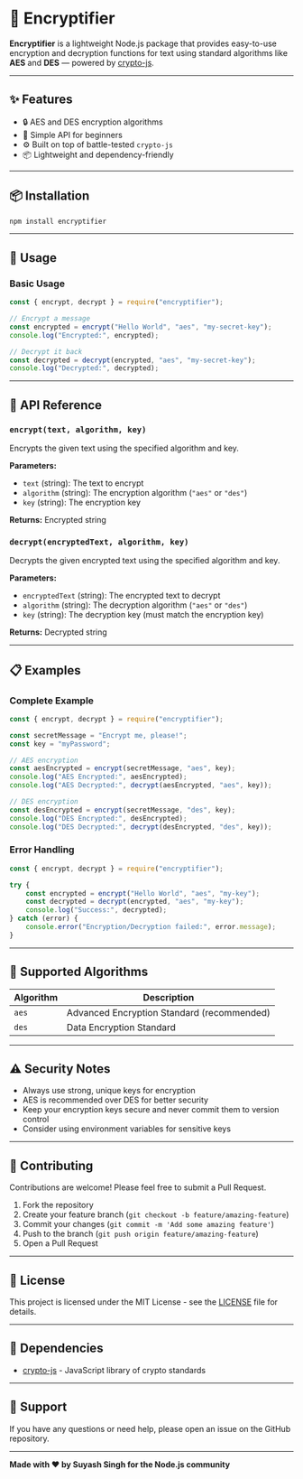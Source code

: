 # 🔐 Encryptifier

**Encryptifier** is a lightweight Node.js package that provides easy-to-use encryption and decryption functions for text using standard algorithms like **AES** and **DES** — powered by [crypto-js](https://www.npmjs.com/package/crypto-js).

---

## ✨ Features

- 🔒 AES and DES encryption algorithms
- 🧠 Simple API for beginners
- ⚙️ Built on top of battle-tested `crypto-js`
- 📦 Lightweight and dependency-friendly

---

## 📦 Installation

```bash
npm install encryptifier
```

---

## 🚀 Usage

### Basic Usage

```javascript
const { encrypt, decrypt } = require("encryptifier");

// Encrypt a message
const encrypted = encrypt("Hello World", "aes", "my-secret-key");
console.log("Encrypted:", encrypted);

// Decrypt it back
const decrypted = decrypt(encrypted, "aes", "my-secret-key");
console.log("Decrypted:", decrypted);
```

---

## 📝 API Reference

### `encrypt(text, algorithm, key)`

Encrypts the given text using the specified algorithm and key.

**Parameters:**
- `text` (string): The text to encrypt
- `algorithm` (string): The encryption algorithm (`"aes"` or `"des"`)
- `key` (string): The encryption key

**Returns:** Encrypted string

### `decrypt(encryptedText, algorithm, key)`

Decrypts the given encrypted text using the specified algorithm and key.

**Parameters:**
- `encryptedText` (string): The encrypted text to decrypt
- `algorithm` (string): The decryption algorithm (`"aes"` or `"des"`)
- `key` (string): The decryption key (must match the encryption key)

**Returns:** Decrypted string

---

## 📋 Examples

### Complete Example

```javascript
const { encrypt, decrypt } = require("encryptifier");

const secretMessage = "Encrypt me, please!";
const key = "myPassword";

// AES encryption
const aesEncrypted = encrypt(secretMessage, "aes", key);
console.log("AES Encrypted:", aesEncrypted);
console.log("AES Decrypted:", decrypt(aesEncrypted, "aes", key));

// DES encryption
const desEncrypted = encrypt(secretMessage, "des", key);
console.log("DES Encrypted:", desEncrypted);
console.log("DES Decrypted:", decrypt(desEncrypted, "des", key));
```

### Error Handling

```javascript
const { encrypt, decrypt } = require("encryptifier");

try {
    const encrypted = encrypt("Hello World", "aes", "my-key");
    const decrypted = decrypt(encrypted, "aes", "my-key");
    console.log("Success:", decrypted);
} catch (error) {
    console.error("Encryption/Decryption failed:", error.message);
}
```

---

## 🔑 Supported Algorithms

| Algorithm | Description |
|-----------|-------------|
| `aes` | Advanced Encryption Standard (recommended) |
| `des` | Data Encryption Standard |

---

## ⚠️ Security Notes

- Always use strong, unique keys for encryption
- AES is recommended over DES for better security
- Keep your encryption keys secure and never commit them to version control
- Consider using environment variables for sensitive keys

---

## 🤝 Contributing

Contributions are welcome! Please feel free to submit a Pull Request.

1. Fork the repository
2. Create your feature branch (`git checkout -b feature/amazing-feature`)
3. Commit your changes (`git commit -m 'Add some amazing feature'`)
4. Push to the branch (`git push origin feature/amazing-feature`)
5. Open a Pull Request

---

## 📄 License

This project is licensed under the MIT License - see the [LICENSE](LICENSE) file for details.

---

## 🔗 Dependencies

- [crypto-js](https://www.npmjs.com/package/crypto-js) - JavaScript library of crypto standards

---

## 📧 Support

If you have any questions or need help, please open an issue on the GitHub repository.

---

**Made with ❤️ by Suyash Singh for the Node.js community**